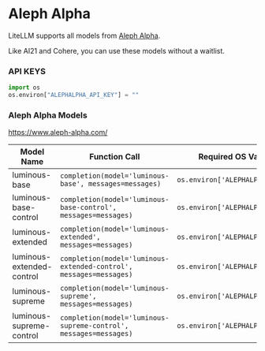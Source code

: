 # Aleph Alpha

LiteLLM supports all models from [Aleph Alpha](https://www.aleph-alpha.com/).

Like AI21 and Cohere, you can use these models without a waitlist.

### API KEYS
```python
import os
os.environ["ALEPHALPHA_API_KEY"] = ""
```

### Aleph Alpha Models
https://www.aleph-alpha.com/

| Model Name       | Function Call                                  | Required OS Variables              |
|------------------|--------------------------------------------|------------------------------------|
| luminous-base       | `completion(model='luminous-base', messages=messages)`         | `os.environ['ALEPHALPHA_API_KEY']`     |
| luminous-base-control       | `completion(model='luminous-base-control', messages=messages)`         | `os.environ['ALEPHALPHA_API_KEY']`     |
| luminous-extended       | `completion(model='luminous-extended', messages=messages)`         | `os.environ['ALEPHALPHA_API_KEY']`     |
| luminous-extended-control       | `completion(model='luminous-extended-control', messages=messages)`         | `os.environ['ALEPHALPHA_API_KEY']`     |
| luminous-supreme     | `completion(model='luminous-supreme', messages=messages)`         | `os.environ['ALEPHALPHA_API_KEY']`     |
| luminous-supreme-control     | `completion(model='luminous-supreme-control', messages=messages)`         | `os.environ['ALEPHALPHA_API_KEY']`     |
